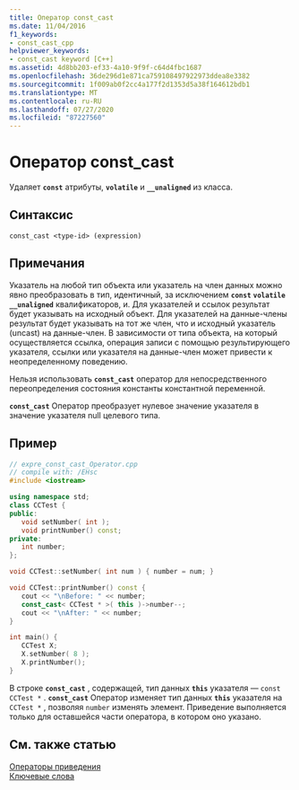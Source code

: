 ```yaml
---
title: Оператор const_cast
ms.date: 11/04/2016
f1_keywords:
- const_cast_cpp
helpviewer_keywords:
- const_cast keyword [C++]
ms.assetid: 4d8bb203-ef33-4a10-9f9f-c64d4fbc1687
ms.openlocfilehash: 36de296d1e871ca759108497922973ddea8e3382
ms.sourcegitcommit: 1f009ab0f2cc4a177f2d1353d5a38f164612bdb1
ms.translationtype: MT
ms.contentlocale: ru-RU
ms.lasthandoff: 07/27/2020
ms.locfileid: "87227560"
---
```

# <a name="const_cast-operator"></a>Оператор const_cast

Удаляет **`const`** атрибуты, **`volatile`** и **`__unaligned`** из класса.

## <a name="syntax"></a>Синтаксис

```
const_cast <type-id> (expression)
```

## <a name="remarks"></a>Примечания

Указатель на любой тип объекта или указатель на член данных можно явно преобразовать в тип, идентичный, за исключением **`const`** **`volatile`** **`__unaligned`** квалификаторов, и. Для указателей и ссылок результат будет указывать на исходный объект. Для указателей на данные-члены результат будет указывать на тот же член, что и исходный указатель (uncast) на данные-член. В зависимости от типа объекта, на который осуществляется ссылка, операция записи с помощью результирующего указателя, ссылки или указателя на данные-член может привести к неопределенному поведению.

Нельзя использовать **`const_cast`** оператор для непосредственного переопределения состояния константы константной переменной.

**`const_cast`** Оператор преобразует нулевое значение указателя в значение указателя null целевого типа.

## <a name="example"></a>Пример

```cpp
// expre_const_cast_Operator.cpp
// compile with: /EHsc
#include <iostream>

using namespace std;
class CCTest {
public:
   void setNumber( int );
   void printNumber() const;
private:
   int number;
};

void CCTest::setNumber( int num ) { number = num; }

void CCTest::printNumber() const {
   cout << "\nBefore: " << number;
   const_cast< CCTest * >( this )->number--;
   cout << "\nAfter: " << number;
}

int main() {
   CCTest X;
   X.setNumber( 8 );
   X.printNumber();
}
```

В строке **`const_cast`** , содержащей, тип данных **`this`** указателя — `const CCTest *` . **`const_cast`** Оператор изменяет тип данных **`this`** указателя на `CCTest *` , позволяя `number` изменять элемент. Приведение выполняется только для оставшейся части оператора, в котором оно указано.

## <a name="see-also"></a>См. также статью

[Операторы приведения](../cpp/casting-operators.md)<br/>
[Ключевые слова](../cpp/keywords-cpp.md)
